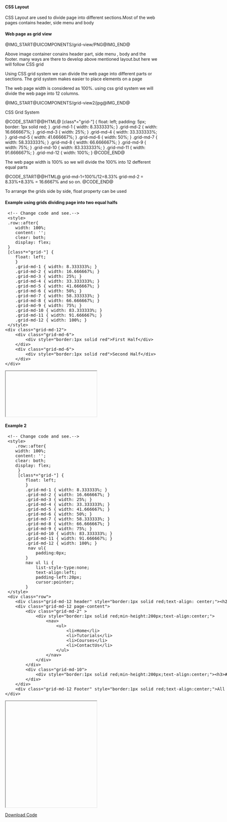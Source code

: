 <h4>CSS Layout</h4>
<p>CSS Layout are used to divide page into different sections.Most of the web pages contains header, side menu and body</p>
<h4>Web page as grid view</h4>
@IMG_START@UICOMPONENTS/grid-view/PNG@IMG_END@
<p>Above image container conains header part, side menu , body and the footer. many ways are there to develop above mentioned layout.but here we will follow CSS grid</p>
<p>Using CSS grid system we can divide the web page into different parts or sections. The grid system makes easier to place elements on a page</p>
<p>The web page width is considered as 100%. using css grid system we will divide the web page into 12 columns.</p>
@IMG_START@UICOMPONENTS/grid-view2/jpg@IMG_END@
<p>CSS Grid System</p>

@CODE_START@@HTML@
[class*="grid-"] {
    float: left;
    padding: 5px;
    border: 1px solid red;
}
.grid-md-1 { width: 8.333333%; }
.grid-md-2 { width: 16.666667%; }
.grid-md-3 { width: 25%; }
.grid-md-4 { width: 33.333333%; }
.grid-md-5 { width: 41.666667%; }
.grid-md-6 { width: 50%; }
.grid-md-7 { width: 58.333333%; }
.grid-md-8 { width: 66.666667%; }
.grid-md-9 { width: 75%; }
.grid-md-10 { width: 83.333333%; }
.grid-md-11 { width: 91.666667%; }
.grid-md-12 { width: 100%; }
@CODE_END@
<p> The web page width is 100% so we will divide the 100% into 12 defferent equal parts</p>
@CODE_START@@HTML@
grid-md-1=100%/12=8.33%
grid-md-2 = 8.33%+8.33% = 16.6667% and so on.
@CODE_END@
<p>To arrange the grids side by side, float property can be used</p>
<h4>Example using grids dividing page into two equal halfs</h4>

<section>  
<div ui-ace ="{useWrapMode: 'true', showGutter : 'true', theme:'monokai', mode: 'html', previewId:'preview1',
	onLoad: htmlcssjsContentOnLoaded,
	rendererOptions: { fontSize: 16 },
	advanced: { highlightActiveLine: true}
}" style="min-height:400px;"><xmp> <!-- Change code and see.-->
 <style>
 .row::after{
	width: 100%;
 	content: '';
 	clear: both;
 	display: flex;
 }
 [class*="grid-"] {
	float: left;
	}
	.grid-md-1 { width: 8.333333%; }
	.grid-md-2 { width: 16.666667%; }
	.grid-md-3 { width: 25%; }
	.grid-md-4 { width: 33.333333%; }
	.grid-md-5 { width: 41.666667%; }
	.grid-md-6 { width: 50%; }
	.grid-md-7 { width: 58.333333%; }
	.grid-md-8 { width: 66.666667%; }
	.grid-md-9 { width: 75%; }
	.grid-md-10 { width: 83.333333%; }
	.grid-md-11 { width: 91.666667%; }
	.grid-md-12 { width: 100%; }
 </style>
<div class="grid-md-12">
	<div class="grid-md-6">
		<div style="border:1px solid red">First Half</div>
	</div>
	<div class="grid-md-6">
		<div style="border:1px solid red">Second Half</div>
	</div>
</div>
</xmp>
</div>
<div>
	<iframe id="preview1"></iframe>
</div>
</section>
<h4>Example 2</h4>
<section>  
<div ui-ace ="{useWrapMode: 'true', showGutter : 'true', theme:'monokai', mode: 'html', previewId:'preview2',
	onLoad: htmlcssjsContentOnLoaded,
	rendererOptions: { fontSize: 16 },
	advanced: { highlightActiveLine: true}
}" style="min-height:400px;"><xmp> <!-- Change code and see.-->
 <style>
    .row::after{
	width: 100%;
 	content: '';
 	clear: both;
 	display: flex;
	 }
	 [class*="grid-"] {
		float: left;
		}
		.grid-md-1 { width: 8.333333%; }
		.grid-md-2 { width: 16.666667%; }
		.grid-md-3 { width: 25%; }
		.grid-md-4 { width: 33.333333%; }
		.grid-md-5 { width: 41.666667%; }
		.grid-md-6 { width: 50%; }
		.grid-md-7 { width: 58.333333%; }
		.grid-md-8 { width: 66.666667%; }
		.grid-md-9 { width: 75%; }
		.grid-md-10 { width: 83.333333%; }
		.grid-md-11 { width: 91.666667%; }
		.grid-md-12 { width: 100%; }
		 nav ul{
            padding:0px;
        }
        nav ul li {
            list-style-type:none;
            text-align:left;
            padding-left:20px;
            cursor:pointer;
        }
 </style>
 <div class="row">
	<div class="grid-md-12 header" style="border:1px solid red;text-align: center;"><h2>Pioneer Coders</h2></div>
	<div class="grid-md-12 page-content">
		<div class="grid-md-2" >
			<div style="border:1px solid red;min-height:200px;text-align:center;">
				<nav>
					<ul>
						<li>Home</li>
						<li>Tutorials</li>
						<li>Courses</li>
						<li>ContactUs</li>
					</ul>
				</nav>
			</div>
		</div>
		<div class="grid-md-10">
			<div style="border:1px solid red;min-height:200px;text-align:center;"><h3>#Container</h3></div>
		</div>
	</div>
	<div class="grid-md-12 Footer" style="border:1px solid red;text-align:center;">All rights Reserved@2017.</div>
</div>
</xmp>
</div>
<div>
	<iframe id="preview2" style="min-height:350px;"></iframe>
</div>
</section>
<p class="row">
	<a class="cws-button border-radius bt-color-3" target="_blank" href="project/download/UICOMPONENTS/grid-example">Download Code</a>
</p>
